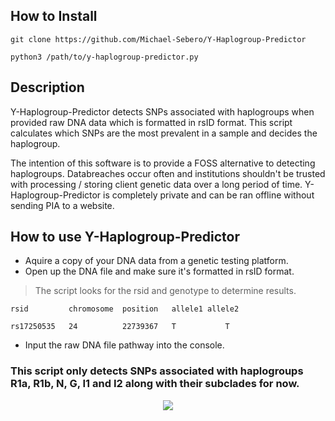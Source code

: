 ## How to Install

```
git clone https://github.com/Michael-Sebero/Y-Haplogroup-Predictor

python3 /path/to/y-haplogroup-predictor.py
```
## Description

Y-Haplogroup-Predictor detects SNPs associated with haplogroups when provided raw DNA data which is formatted in rsID format. This script calculates which SNPs are the most prevalent in a sample and decides the haplogroup.

The intention of this software is to provide a FOSS alternative to detecting haplogroups. Databreaches occur often and institutions shouldn't be trusted with processing / storing client genetic data over a long period of time. Y-Haplogroup-Predictor is completely private and can be ran offline without sending PIA to a website.

## How to use Y-Haplogroup-Predictor

- Aquire a copy of your DNA data from a genetic testing platform.
- Open up the DNA file and make sure it's formatted in rsID format.

> The script looks for the rsid and genotype to determine results.

    rsid         chromosome  position   allele1	allele2

    rs17250535   24          22739367   T           T

- Input the raw DNA file pathway into the console.

### This script only detects SNPs associated with haplogroups R1a, R1b, N, G, I1 and I2 along with their subclades for now.

<p align="center">
  <img src="https://i.postimg.cc/yd0jYTVL/Europe.png"/>
</p>

